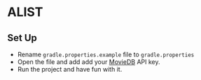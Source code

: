 ALIST
=====

Set Up
------
- Rename `gradle.properties.example` file to `gradle.properties`
- Open the file and add add your <a href="https://www.themoviedb.org/">MovieDB</a> API key.
- Run the project and have fun with it.